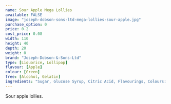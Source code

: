 ```yaml
---
name: Sour Apple Mega Lollies
available: FALSE
image: "joseph-dobson-sons-ltd-mega-lollies-sour-apple.jpg"
purchase_option: 0
price: 0.2
cost_price: 0.08
width: 110
height: 40
depth: 20
weight: 0
brand: "Joseph-Dobson-&-Sons-Ltd"
type: [Liquorice, Lollipop]
flavour: [Apple]
colour: [Green]
free: [Alcohol, Gelatin]
ingredients: "Sugar, Glucose Syrup, Citric Acid, Flavourings, Colours: E-102, E-142. Contains Sulphates. "
---
```

Sour apple lollies.